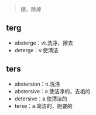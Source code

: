 ﻿


> 擦，除掉
## terg

 - absterge：vt.洗净，擦去
 - deterge：v.使清洁

## ters

 - abstersion：n.洗涤
 - abstersive：a.使洁净的，去垢的
 - detersive：a.使清洁的
 - terse：a.简洁的，扼要的

